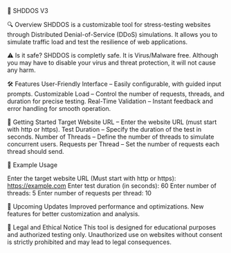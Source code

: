 🚀 SHDDOS V3

🔍 Overview SHDDOS is a customizable tool for stress-testing websites through Distributed Denial-of-Service (DDoS) simulations. It allows you to simulate traffic load and test the resilience of web applications.

⚠️ Is it safe? SHDDOS is completly safe. It is Virus/Malware free. Although you may have to disable your virus and threat protection, it will not cause any harm.

🛠️ Features User-Friendly Interface – Easily configurable, with guided input prompts. Customizable Load – Control the number of requests, threads, and duration for precise testing. Real-Time Validation – Instant feedback and error handling for smooth operation.

🚦 Getting Started Target Website URL – Enter the website URL (must start with http or https). Test Duration – Specify the duration of the test in seconds. Number of Threads – Define the number of threads to simulate concurrent users. Requests per Thread – Set the number of requests each thread should send.

📌 Example Usage

Enter the target website URL (Must start with http or https): https://example.com Enter test duration (in seconds): 60 Enter number of threads: 5 Enter number of requests per thread: 10

🚧 Upcoming Updates Improved performance and optimizations. New features for better customization and analysis.

📜 Legal and Ethical Notice This tool is designed for educational purposes and authorized testing only. Unauthorized use on websites without consent is strictly prohibited and may lead to legal consequences.
